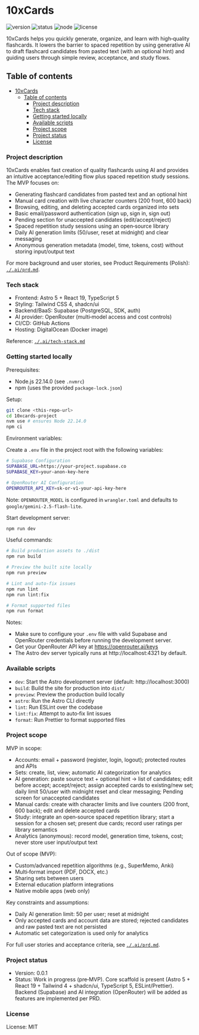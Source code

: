 # 10xCards

![version](https://img.shields.io/badge/version-0.0.1-blue) ![status](https://img.shields.io/badge/status-WIP-orange) ![node](https://img.shields.io/badge/node-22.14.0-43853d) ![license](https://img.shields.io/badge/license-MIT-lightgrey)

10xCards helps you quickly generate, organize, and learn with high‑quality flashcards. It lowers the barrier to spaced repetition by using generative AI to draft flashcard candidates from pasted text (with an optional hint) and guiding users through simple review, acceptance, and study flows.

## Table of contents

- [10xCards](#10xcards)
  - [Table of contents](#table-of-contents)
    - [Project description](#project-description)
    - [Tech stack](#tech-stack)
    - [Getting started locally](#getting-started-locally)
    - [Available scripts](#available-scripts)
    - [Project scope](#project-scope)
    - [Project status](#project-status)
    - [License](#license)

### Project description

10xCards enables fast creation of quality flashcards using AI and provides an intuitive acceptance/editing flow plus spaced repetition study sessions. The MVP focuses on:

- Generating flashcard candidates from pasted text and an optional hint
- Manual card creation with live character counters (200 front, 600 back)
- Browsing, editing, and deleting accepted cards organized into sets
- Basic email/password authentication (sign up, sign in, sign out)
- Pending section for unaccepted candidates (edit/accept/reject)
- Spaced repetition study sessions using an open‑source library
- Daily AI generation limits (50/user, reset at midnight) and clear messaging
- Anonymous generation metadata (model, time, tokens, cost) without storing input/output text

For more background and user stories, see Product Requirements (Polish): [`./.ai/prd.md`](./.ai/prd.md).

### Tech stack

- Frontend: Astro 5 + React 19, TypeScript 5
- Styling: Tailwind CSS 4, shadcn/ui
- Backend/BaaS: Supabase (PostgreSQL, SDK, auth)
- AI provider: OpenRouter (multi‑model access and cost controls)
- CI/CD: GitHub Actions
- Hosting: DigitalOcean (Docker image)

Reference: [`./.ai/tech-stack.md`](./.ai/tech-stack.md)

### Getting started locally

Prerequisites:

- Node.js 22.14.0 (see `.nvmrc`)
- npm (uses the provided `package-lock.json`)

Setup:

```bash
git clone <this-repo-url>
cd 10xcards-project
nvm use # ensures Node 22.14.0
npm ci
```

Environment variables:

Create a `.env` file in the project root with the following variables:

```bash
# Supabase Configuration
SUPABASE_URL=https://your-project.supabase.co
SUPABASE_KEY=your-anon-key-here

# OpenRouter AI Configuration
OPENROUTER_API_KEY=sk-or-v1-your-api-key-here
```

Note: `OPENROUTER_MODEL` is configured in `wrangler.toml` and defaults to `google/gemini-2.5-flash-lite`.

Start development server:

```bash
npm run dev
```

Useful commands:

```bash
# Build production assets to ./dist
npm run build

# Preview the built site locally
npm run preview

# Lint and auto-fix issues
npm run lint
npm run lint:fix

# Format supported files
npm run format
```

Notes:

- Make sure to configure your `.env` file with valid Supabase and OpenRouter credentials before running the development server.
- Get your OpenRouter API key at https://openrouter.ai/keys
- The Astro dev server typically runs at http://localhost:4321 by default.

### Available scripts

- `dev`: Start the Astro development server (default: http://localhost:3000)
- `build`: Build the site for production into `dist/`
- `preview`: Preview the production build locally
- `astro`: Run the Astro CLI directly
- `lint`: Run ESLint over the codebase
- `lint:fix`: Attempt to auto‑fix lint issues
- `format`: Run Prettier to format supported files

### Project scope

MVP in scope:

- Accounts: email + password (register, login, logout); protected routes and APIs
- Sets: create, list, view; automatic AI categorization for analytics
- AI generation: paste source text + optional hint → list of candidates; edit before accept; accept/reject; assign accepted cards to existing/new set; daily limit 50/user with midnight reset and clear messaging; Pending screen for unaccepted candidates
- Manual cards: create with character limits and live counters (200 front, 600 back); edit and delete accepted cards
- Study: integrate an open‑source spaced repetition library; start a session for a chosen set; present due cards; record user ratings per library semantics
- Analytics (anonymous): record model, generation time, tokens, cost; never store user input/output text

Out of scope (MVP):

- Custom/advanced repetition algorithms (e.g., SuperMemo, Anki)
- Multi‑format import (PDF, DOCX, etc.)
- Sharing sets between users
- External education platform integrations
- Native mobile apps (web only)

Key constraints and assumptions:

- Daily AI generation limit: 50 per user; reset at midnight
- Only accepted cards and account data are stored; rejected candidates and raw pasted text are not persisted
- Automatic set categorization is used only for analytics

For full user stories and acceptance criteria, see [`./.ai/prd.md`](./.ai/prd.md).

### Project status

- Version: 0.0.1
- Status: Work in progress (pre‑MVP). Core scaffold is present (Astro 5 + React 19 + Tailwind 4 + shadcn/ui, TypeScript 5, ESLint/Prettier). Backend (Supabase) and AI integration (OpenRouter) will be added as features are implemented per PRD.

### License

License: MIT